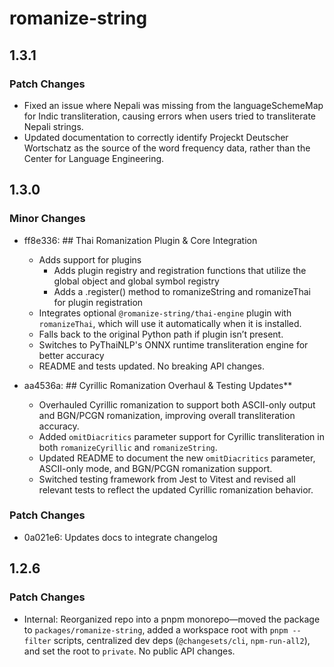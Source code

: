 # romanize-string

## 1.3.1

### Patch Changes

- Fixed an issue where Nepali was missing from the languageSchemeMap for Indic transliteration, causing errors when users tried to transliterate Nepali strings.
- Updated documentation to correctly identify Projeckt Deutscher Wortschatz as the source of the word frequency data, rather than the Center for Language Engineering.

## 1.3.0

### Minor Changes

- ff8e336: ## Thai Romanization Plugin & Core Integration

  - Adds support for plugins
    - Adds plugin registry and registration functions that utilize the global object and global symbol registry
    - Adds a .register() method to romanizeString and romanizeThai for plugin registration
  - Integrates optional `@romanize-string/thai-engine` plugin with `romanizeThai`, which will use it automatically when it is installed.
  - Falls back to the original Python path if plugin isn’t present.
  - Switches to PyThaiNLP's ONNX runtime transliteration engine for better accuracy
  - README and tests updated. No breaking API changes.

- aa4536a: ## Cyrillic Romanization Overhaul & Testing Updates\*\*

  - Overhauled Cyrillic romanization to support both ASCII-only output and BGN/PCGN romanization, improving overall transliteration accuracy.
  - Added `omitDiacritics` parameter support for Cyrillic transliteration in both `romanizeCyrillic` and `romanizeString`.
  - Updated README to document the new `omitDiacritics` parameter, ASCII-only mode, and BGN/PCGN romanization support.
  - Switched testing framework from Jest to Vitest and revised all relevant tests to reflect the updated Cyrillic romanization behavior.

### Patch Changes

- 0a021e6: Updates docs to integrate changelog

## 1.2.6

### Patch Changes

- Internal: Reorganized repo into a pnpm monorepo—moved the package to `packages/romanize-string`, added a workspace root with `pnpm --filter` scripts, centralized dev deps (`@changesets/cli`, `npm-run-all2`), and set the root to `private`. No public API changes.
